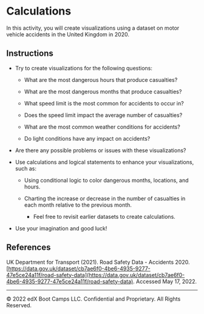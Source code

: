 # Calculations

In this activity, you will create visualizations using a dataset on motor vehicle accidents in the United Kingdom in 2020.

## Instructions

* Try to create visualizations for the following questions:

  * What are the most dangerous hours that produce casualties?

  * What are the most dangerous months that produce casualties?

  * What speed limit is the most common for accidents to occur in?

  * Does the speed limit impact the average number of casualties?

  * What are the most common weather conditions for accidents?

  * Do light conditions have any impact on accidents?

* Are there any possible problems or issues with these visualizations?

* Use calculations and logical statements to enhance your visualizations, such as:

  * Using conditional logic to color dangerous months, locations, and hours.

  * Charting the increase or decrease in the number of casualties in each month relative to the previous month.

    * Feel free to revisit earlier datasets to create calculations.

* Use your imagination and good luck!

## References

UK Department for Transport (2021). Road Safety Data - Accidents 2020. [https://data.gov.uk/dataset/cb7ae6f0-4be6-4935-9277-47e5ce24a11f/road-safety-data](https://data.gov.uk/dataset/cb7ae6f0-4be6-4935-9277-47e5ce24a11f/road-safety-data). Accessed May 17, 2022.

---

© 2022 edX Boot Camps LLC. Confidential and Proprietary. All Rights Reserved.
